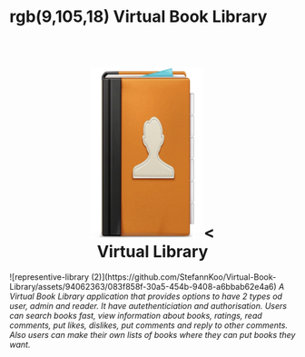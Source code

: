 # rgb(9,105,18) Virtual Book Library
<h1 align="center">
  <br>
  <img src="gifs/book-nav.png" alt="Markdownify" width="200" height="300"><
  <br>
  Virtual Library
  <br>
</h1>
![representive-library (2)](https://github.com/StefannKoo/Virtual-Book-Library/assets/94062363/083f858f-30a5-454b-9408-a6bbab62e4a6)
 <i>A Virtual Book Library application that provides options to have 2 types od user, admin and reader. It have autethenticiation and authorisation. Users can search books fast, view information about books, ratings, read comments, put likes, dislikes, put comments and reply to other comments. Also users can make their own lists of books where they can put books they want. </i>

